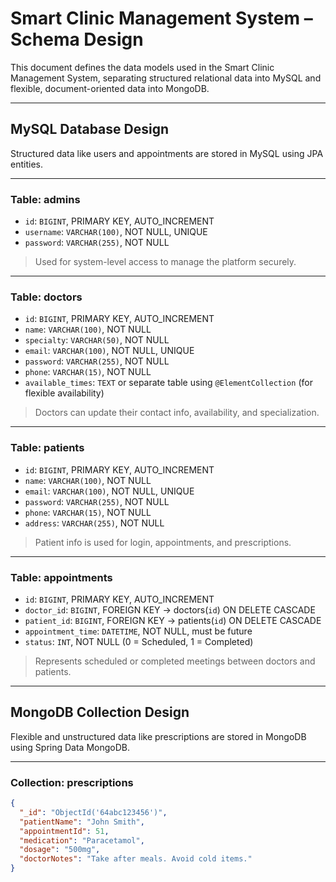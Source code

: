 # Smart Clinic Management System – Schema Design

This document defines the data models used in the Smart Clinic Management System, separating structured relational data into MySQL and flexible, document-oriented data into MongoDB.

---

## MySQL Database Design

Structured data like users and appointments are stored in MySQL using JPA entities.

---

### Table: admins

- `id`: `BIGINT`, PRIMARY KEY, AUTO_INCREMENT
- `username`: `VARCHAR(100)`, NOT NULL, UNIQUE
- `password`: `VARCHAR(255)`, NOT NULL

> Used for system-level access to manage the platform securely.

---

### Table: doctors

- `id`: `BIGINT`, PRIMARY KEY, AUTO_INCREMENT
- `name`: `VARCHAR(100)`, NOT NULL
- `specialty`: `VARCHAR(50)`, NOT NULL
- `email`: `VARCHAR(100)`, NOT NULL, UNIQUE
- `password`: `VARCHAR(255)`, NOT NULL
- `phone`: `VARCHAR(15)`, NOT NULL
- `available_times`: `TEXT` or separate table using `@ElementCollection` (for flexible availability)

> Doctors can update their contact info, availability, and specialization.

---

### Table: patients

- `id`: `BIGINT`, PRIMARY KEY, AUTO_INCREMENT
- `name`: `VARCHAR(100)`, NOT NULL
- `email`: `VARCHAR(100)`, NOT NULL, UNIQUE
- `password`: `VARCHAR(255)`, NOT NULL
- `phone`: `VARCHAR(15)`, NOT NULL
- `address`: `VARCHAR(255)`, NOT NULL

> Patient info is used for login, appointments, and prescriptions.

---

### Table: appointments

- `id`: `BIGINT`, PRIMARY KEY, AUTO_INCREMENT
- `doctor_id`: `BIGINT`, FOREIGN KEY → doctors(`id`) ON DELETE CASCADE
- `patient_id`: `BIGINT`, FOREIGN KEY → patients(`id`) ON DELETE CASCADE
- `appointment_time`: `DATETIME`, NOT NULL, must be future
- `status`: `INT`, NOT NULL (0 = Scheduled, 1 = Completed)

> Represents scheduled or completed meetings between doctors and patients.

---

## MongoDB Collection Design

Flexible and unstructured data like prescriptions are stored in MongoDB using Spring Data MongoDB.

---

### Collection: prescriptions

```json
{
  "_id": "ObjectId('64abc123456')",
  "patientName": "John Smith",
  "appointmentId": 51,
  "medication": "Paracetamol",
  "dosage": "500mg",
  "doctorNotes": "Take after meals. Avoid cold items."
}
